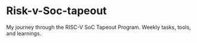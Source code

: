 # Risk-v-Soc-tapeout
My journey through the RISC-V SoC Tapeout Program. Weekly tasks, tools, and learnings.

